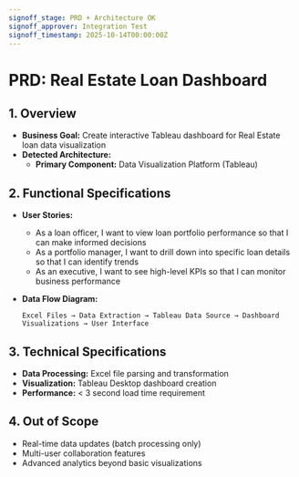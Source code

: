 ```yaml
---
signoff_stage: PRD + Architecture OK
signoff_approver: Integration Test
signoff_timestamp: 2025-10-14T00:00:00Z
---
```


# PRD: Real Estate Loan Dashboard

## 1. Overview
- **Business Goal:** Create interactive Tableau dashboard for Real Estate loan data visualization
- **Detected Architecture:**
  - **Primary Component:** Data Visualization Platform (Tableau)

## 2. Functional Specifications
- **User Stories:**
  - As a loan officer, I want to view loan portfolio performance so that I can make informed decisions
  - As a portfolio manager, I want to drill down into specific loan details so that I can identify trends
  - As an executive, I want to see high-level KPIs so that I can monitor business performance

- **Data Flow Diagram:**
  ```
  Excel Files → Data Extraction → Tableau Data Source → Dashboard Visualizations → User Interface
  ```

## 3. Technical Specifications
- **Data Processing:** Excel file parsing and transformation
- **Visualization:** Tableau Desktop dashboard creation
- **Performance:** < 3 second load time requirement

## 4. Out of Scope
- Real-time data updates (batch processing only)
- Multi-user collaboration features
- Advanced analytics beyond basic visualizations
